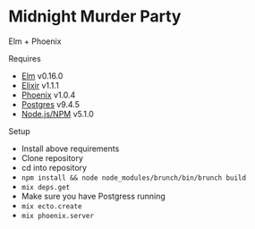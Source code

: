 # Midnight Murder Party
Elm + Phoenix

Requires
- [Elm](http://elm-lang.org/install) v0.16.0
- [Elixir](http://elixir-lang.org/install.html) v1.1.1
- [Phoenix](http://www.phoenixframework.org/docs/installation) v1.0.4
- [Postgres](http://www.postgresql.org/download/) v9.4.5
- [Node.js/NPM](https://nodejs.org/en/) v5.1.0

Setup
- Install above requirements
- Clone repository
- cd into repository
- `npm install && node node_modules/brunch/bin/brunch build`
- `mix deps.get`
- Make sure you have Postgress running
- `mix ecto.create`
- `mix phoenix.server`
